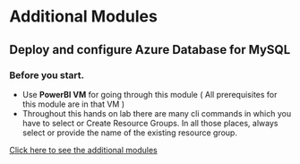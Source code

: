 # Additional Modules

## Deploy and configure Azure Database for MySQL

### Before you start.

* Use **PowerBI VM** for going through this module ( All prerequisites for this module are in that VM )
* Throughout this hands on lab there are many cli commands in which you have to select or Create Resource Groups. In all those places, always select 
or provide the name of the existing resource group.

 

<a href="https://github.com/Microsoft/developer-immersion-data/blob/master/labs/azure-mysql/wordpress-and-mysql/README.md">Click here to see the additional modules</a>

